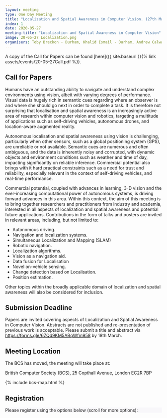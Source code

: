 ```yaml
---
layout: meeting
type: One Day Meeting
title: "Localization and Spatial Awareness in Computer Vision. (27th May 2020)"
index: 1
date: 2020-05-27
meeting-title: "Localization and Spatial Awareness in Computer Vision"
image: 20-05-27 Localization.png
organisers: Toby Breckon - Durham, Khalid Ismail - Durham, Andrew Calway - Bristol, Tim Lukins - Machines with Vision
---
```


A copy of the Call for Papers can be found [here]({{ site.baseurl }}{% link assets/events/20-05-27Call.pdf %}).
## Call for Papers

Humans have an outstanding ability to navigate and understand complex environments using vision, albeit with varying degrees of performance. Visual data is hugely rich in semantic cues regarding where an observer is and where she should go next in order to complete a task. It is therefore not surprising that localisation and spatial awareness is an increasingly active area of research within computer vision and robotics, targeting a multitude of applications such as self-driving vehicles, autonomous drones, and location-aware augmented reality.

Autonomous localisation and spatial awareness using vision is challenging, particularly when other sensors, such as a global positioning system (GPS), are unreliable or not available. Semantic cues are numerous and often ambiguous, and the data is inherently noisy and corrupted, with dynamic objects and environment conditions such as weather and time of day, impacting significantly on reliable inference. Commercial potential also brings with it hard practical constraints such as a need for trust and reliability, especially relevant in the context of self-driving vehicles, and real-time performance.

Commercial potential, coupled with advances in learning, 3-D vision and the ever-increasing computational power of autonomous systems, is driving forward advances in this area. Within this context, the aim of this meeting is to bring together researchers and practitioners from industry and academia, interested in all aspects of localization and spatial awareness and potential future applications. Contributions in the form of talks and posters are invited in relevant areas, including, but not limited to:

- Autonomous driving. 
- Navigation and localization systems.
- Simultaneous Localization and Mapping (SLAM)
- Robotic navigation.
- Localization algorithms.
- Vision as a navigation aid.
- Data fusion for Localisation
- Novel on-vehicle sensing.
- Change detection based on Localisation.
- Position estimation.

Other topics within the broadly applicable domain of localization and spatial awareness will also be considered for inclusion.

## Submission Deadline 

Papers are invited covering aspects of Localization and Spatial Awareness in Computer Vision. Abstracts are not published and re-presentation of previous work is acceptable. Please submit a title and abstract via https://forms.gle/6ZQd9KM5ABqWfm958 by 18th March.

## Meeting Location

The BCS has moved, the meeting will take place at:

British Computer Society (BCS), 25 Copthall Avenue, London EC2R 7BP

{% include bcs-map.html %}

## Registration

<div class="container-fluid pb-3">
    <div class="card p-1" style="background: #F8F7FA">
        <div class="card-body mx-auto">
          Please register using the options below (scroll for more options):
        </div>
        <div id="eventbrite-widget-container-84789799573"></div>
    </div>
</div>

<script src="https://www.eventbrite.co.uk/static/widgets/eb_widgets.js"></script>

<script type="text/javascript">
    var exampleCallback = function() {
        console.log('Order complete!');
    };

    function getWidth() {
      if (self.innerWidth) {
        return self.innerWidth;
      }

      if (document.documentElement && document.documentElement.clientWidth) {
        return document.documentElement.clientWidth;
      }

      if (document.body) {
        return document.body.clientWidth;
      }
    }

    var height_to_use = 600;

    if (getWidth() < 1000) {
        height_to_use = 650;
    }

    if (getWidth() < 800) {
        height_to_use = 700;
    }

    if (getWidth() < 550) {
        height_to_use = 710;
    }

    window.EBWidgets.createWidget({
        // Required
        widgetType: 'checkout',
        eventId: '84789799573',
        iframeContainerId: 'eventbrite-widget-container-84789799573',

        // Optional
        iframeContainerHeight: height_to_use,  // Widget height in pixels. Defaults to a minimum of 425px if not provided
        onOrderComplete: exampleCallback  // Method called when an order has successfully completed
    });
</script>
